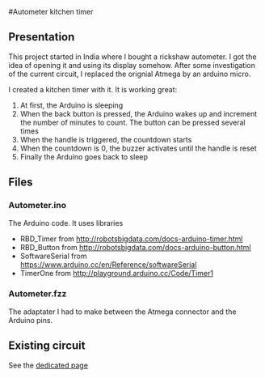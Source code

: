 #Autometer kitchen timer
## Presentation
This project started in India where I bought a rickshaw autometer. I got the idea of opening it and using its display somehow.
After some investigation of the current circuit, I replaced the orignial Atmega by an arduino micro.

I created a kitchen timer with it. It is working great:

1. At first, the Arduino is sleeping
2. When the back button is pressed, the Arduino wakes up and increment the number of minutes to count. The button can be pressed several times
3. When the handle is triggered, the countdown starts
4. When the countdown is 0, the buzzer activates until the handle is reset
5. Finally the Arduino goes back to sleep

## Files
### Autometer.ino
The Arduino code. It uses libraries
- RBD_Timer from http://robotsbigdata.com/docs-arduino-timer.html
- RBD_Button from http://robotsbigdata.com/docs-arduino-button.html
- SoftwareSerial from https://www.arduino.cc/en/Reference/softwareSerial
- TimerOne from http://playground.arduino.cc/Code/Timer1

### Autometer.fzz
The adaptater I had to make between the Atmega connector and the Arduino pins.

## Existing circuit
See the [dedicated page](docs/existing-circuit.md)
